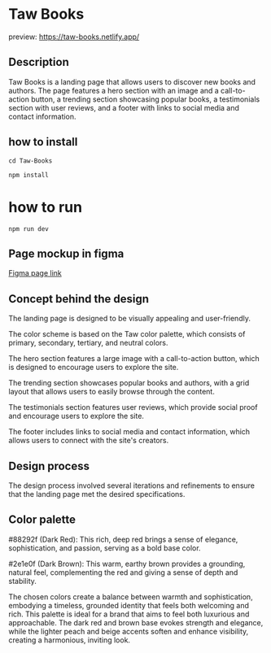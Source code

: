 # Taw Books

preview: https://taw-books.netlify.app/

## Description

Taw Books is a landing page that allows users to discover new books and authors. The page features a hero section with an image and a call-to-action button, a trending section showcasing popular books, a testimonials section with user reviews, and a footer with links to social media and contact information.

## how to install

`cd Taw-Books`

`npm install`

# how to run

`npm run dev`

## Page mockup in figma

[Figma page link](https://www.figma.com/design/Tp3k0dJFYGzCLZ3SOEFYJ0/Taw-Books-Mockup?node-id=63-1581&t=dH24fY04ertv8XQE-1)

## Concept behind the design

The landing page is designed to be visually appealing and user-friendly.

The color scheme is based on the Taw color palette, which consists of primary, secondary, tertiary, and neutral colors.

The hero section features a large image with a call-to-action button, which is designed to encourage users to explore the site.

The trending section showcases popular books and authors, with a grid layout that allows users to easily browse through the content.

The testimonials section features user reviews, which provide social proof and encourage users to explore the site.

The footer includes links to social media and contact information, which allows users to connect with the site's creators.

## Design process

The design process involved several iterations and refinements to ensure that the landing page met the desired specifications.

## Color palette

#88292f (Dark Red): This rich, deep red brings a sense of elegance, sophistication, and passion, serving as a bold base color.

#2e1e0f (Dark Brown): This warm, earthy brown provides a grounding, natural feel, complementing the red and giving a sense of depth and stability.

The chosen colors create a balance between warmth and sophistication, embodying a timeless, grounded identity that feels both welcoming and rich. This palette is ideal for a brand that aims to feel both luxurious and approachable. The dark red and brown base evokes strength and elegance, while the lighter peach and beige accents soften and enhance visibility, creating a harmonious, inviting look.

